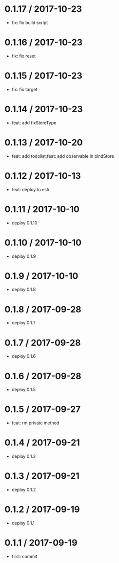 0.1.17 / 2017-10-23
==================

* fix: fix build script

0.1.16 / 2017-10-23
==================

* fix: fix reset

0.1.15 / 2017-10-23
==================

* fix: fix target

0.1.14 / 2017-10-23
==================

* feat: add fixStoreType

0.1.13 / 2017-10-20
==================

* feat: add todolist;feat: add observable in bindStore

0.1.12 / 2017-10-13
==================

* feat: deploy to es5

0.1.11 / 2017-10-10
==================

* deploy 0.1.10

0.1.10 / 2017-10-10
==================

* deploy 0.1.9

0.1.9 / 2017-10-10
==================

* deploy 0.1.8

0.1.8 / 2017-09-28
==================

* deploy 0.1.7

0.1.7 / 2017-09-28
==================

* deploy 0.1.6

0.1.6 / 2017-09-28
==================

* deploy 0.1.5

0.1.5 / 2017-09-27
==================

* feat: rm private method

0.1.4 / 2017-09-21
==================

* deploy 0.1.3

0.1.3 / 2017-09-21
==================

* deploy 0.1.2

0.1.2 / 2017-09-19
==================

* deploy 0.1.1

0.1.1 / 2017-09-19
==================

* first: commit

